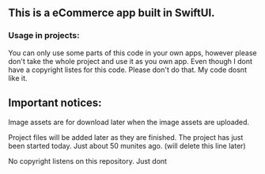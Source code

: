 ## This is a eCommerce app built in SwiftUI. 


### Usage in projects:

You can only use some parts of this code in your own apps, however please don't take the whole project and use it as you own app. Even though I dont have a copyright listes for this code. Please don't do that. My code dosnt like it.


## Important notices:

Image assets are for download later when the image assets are uploaded.

Project files will be added later as they are finished. The project has just been started today. Just about 50 munites ago. (will delete this line later)

No copyright listens on this repository. Just dont 
